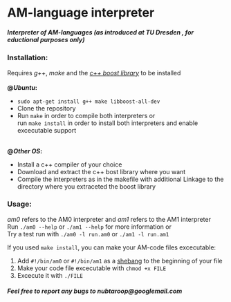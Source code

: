 AM-language interpreter
==============

<h5>Interpreter of AM-languages (as introduced at <i>TU Dresden</i> , for eductional purposes only)</h5>

<h3>Installation:</h3>
  Requires <i>g++</i>, <i>make</i> and the <a href="http://boost.org"><i>c++ boost library</i></a> to be installed<br>
  <br>
  <b>@<i>Ubuntu</i>:</b>
  <ul>
    <li><code>sudo apt-get install g++ make libboost-all-dev</code></li>
    <li>Clone the repository</li>
    <li>Run <code>make</code> in order to compile both interpreters or <br>
    run <code>make install</code> in order to install both interpreters and enable excecutable support</li>
  </ul>
  <br>
  <b>@<i>Other OS</i>:</b>
  <ul>
    <li>Install a c++ compiler of your choice</li>
    <li> Download and extract the c++ bost library where you want</li>
    <li>Compile the interpreters as in the makefile with additional Linkage to the directory where you extraceted the boost library</li>
  </ul>
<h3>Usage:</h3>
  <i>am0</i> refers to the AM0 interpreter and <i>am1</i> refers to the AM1 interpreter<br>
  Run <code>./am0 --help</code> or <code>./am1 --help</code> for more information or<br>
  Try a test run with <code>./am0 -l run.am0</code> or <code>./am1 -l run.am1</code><br>
  
  If you used <code>make install</code>, you can make your AM-code files excecutable:
  1. Add <code>#!/bin/am0</code> or <code>#!/bin/am1</code> as a <a href="http://en.wikipedia.org/wiki/Shebang_(Unix)">shebang</a> to the beginning of your file
  2. Make your code file excecutable with <code>chmod +x FILE</code>
  3. Excecute it with <code>./FILE</code>

<h5>Feel free to report any bugs to nubtaroop@googlemail.com</h5>
